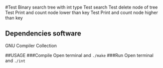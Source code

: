 

#Test Binary search tree with int type
Test search
Test delete node of tree
Test Print and count node lower than key
Test Print and count node higher than key

## Dependencies software
GNU Compiler Collection

##USAGE
###Compile
Open terminal and `./make`
###Run
Open terminal and ` ./int `
